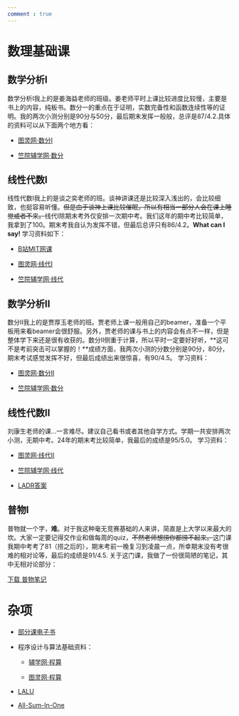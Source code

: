```yaml
---
comment : true
---
```


# 数理基础课

## 数学分析I

数学分析I我上的是姜海益老师的班级。姜老师平时上课比较进度比较慢，主要是书上的内容，纯板书。数分一的重点在于证明，实数完备性和函数连续性等的证明。我的两次小测分别是90分与50分，最后期末发挥一般般，总评是87/4.2.具体的资料可以从下面两个地方看：

* [图灵网·数分I](https://zju-turing.github.io/TuringCourses/math_phys/math_analysis1/)

* [竺院辅学网·数分](https://ckc-agc.bowling233.top/analysis/)

## 线性代数I

线性代数I我上的是谈之奕老师的班。谈神讲课还是比较深入浅出的，会比较细致，也挺容易听懂。<strike>但是由于谈神上课比较催眠，所以有相当一部分人会在课上睡觉或者不来。</strike>线代I除期末考外仅安排一次期中考。我们这年的期中考比较简单，我拿到了100。期末考我自认为发挥不错，但最后总评只有86/4.2。**What can I say!**
学习资料如下：

* [B站MIT网课](https://www.bilibili.com/video/BV16Z4y1U7oU/)

* [图灵网·线代I](https://zju-turing.github.io/TuringCourses/math_phys/linear_algebra1/)

* [竺院辅学网·线代](https://ckc-agc.bowling233.top/algebra/)

## 数学分析II

数分II我上的是贾厚玉老师的班。贾老师上课一般用自己的beamer，准备一个平板用来看beamer会很舒服。另外，贾老师的课与书上的内容会有点不一样，但是整体学下来还是很有收获的。数分II侧重于计算，所以平时一定要好好听，**这可不是考前突击可以掌握的！**成绩方面，我两次小测的分数分别是90分，80分，期末考试感觉发挥不好，但最后成绩出来很惊喜，有90/4.5。
学习资料：

* [图灵网·数分II](https://zju-turing.github.io/TuringCourses/math_phys/math_analysis2/)

* [竺院辅学网·数分](https://ckc-agc.bowling233.top/analysis/)

## 线性代数II

刘康生老师的课...一言难尽。建议自己看书或者其他自学方式。学期一共安排两次小测，无期中考。24年的期末考比较简单，我最后的成绩是95/5.0。
学习资料：

* [图灵网·线代II](https://zju-turing.github.io/TuringCourses/math_phys/linear_algebra2/)

* [竺院辅学网·线代](https://ckc-agc.bowling233.top/algebra/)

* [LADR答案](https://linearalgebras.com/)

## 普物I

普物就一个字，**难**。对于我这种毫无竞赛基础的人来讲，简直是上大学以来最大的坎。大家一定要记得交作业和做每周的quiz，<strike>不然老师想捞你都捞不起来。</strike>这门课我期中考考了81（捞之后的），期末考前一晚复习到凌晨一点，所幸期末没有考很难的相对论等，最后的成绩是91/4.5.
关于这门课，我做了一份很简陋的笔记，其中无相对论部分：

<a href="https://starstone3.github.io/smaterials/physics.pdf" download="physics.pdf">下载 普物笔记</a>

# 杂项

* [部分课电子书](https://pan.baidu.com/s/1ld8aE8RUtDug8LqlKbQmYQ?pwd=7wct)

* 程序设计与算法基础资料：

    * [辅学网·程算](https://ckc-agc.bowling233.top/programming/)

    * [图灵网·程算](https://zju-turing.github.io/TuringCourses/major_basic/programming/)

* [LALU](https://ckc-agc.bowling233.top/lalu/)

* [All-Sum-In-One](https://github.com/IsshikiHugh/zju-cs-asio)